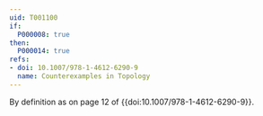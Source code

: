 ```yaml
---
uid: T001100
if:
  P000008: true
then:
  P000014: true
refs:
- doi: 10.1007/978-1-4612-6290-9
  name: Counterexamples in Topology
---
```


By definition as on page 12 of {{doi:10.1007/978-1-4612-6290-9}}.

